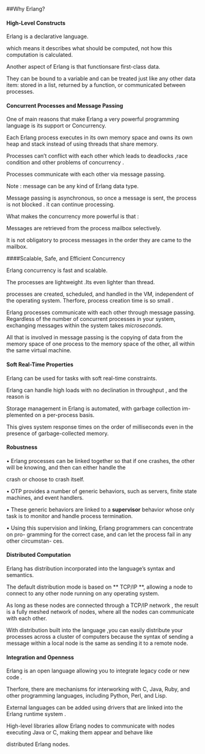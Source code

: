 ##Why Erlang?

#### High-Level Constructs 

Erlang is a declarative language. 

which means it describes what should be computed, not how this computation is calculated. 

Another aspect of Erlang is that functionsare first-class data. 

They can be bound to a variable and can be treated just like any other data item: stored in a list, returned by a function, or communicated between processes.


#### Concurrent Processes and Message Passing 

One of main reasons that make Erlang a very powerful programming language is its support or Concurrency.

Each Erlang process executes in its own memory space and owns its own heap and stack instead of using threads that share memory.

Processes can’t conflict with each other which leads to deadlocks ,race condition and other problems of concurrency .

Processes communicate with each other via message passing.

Note : message can be any kind of Erlang data type. 

Message passing is asynchronous, so once a message is sent, the process is not blocked . it can continue processing. 

What makes the concurrency more powerful is that :

Messages are retrieved from the process mailbox selectively. 

It is not obligatory to process messages in the order they are came to the mailbox.


####Scalable, Safe, and Efficient Concurrency 

Erlang concurrency is fast and scalable. 

The processes are lightweight .Its even lighter than thread.

processes are created, scheduled, and handled in the VM, independent of the operating system. Therfore, process creation time is so small . 

Erlang processes communicate with each other through message passing. Regardless of the number of concurrent processes in your system, exchanging messages within the system takes *microseconds*.

All that is involved in message passing is the copying of data from the memory space of one process to the memory space of the other, all within the same virtual machine. 


#### Soft Real-Time Properties 

Erlang can be used  for tasks with soft real-time constraints. 

Erlang can handle high loads with no declination in throughput , and the reason is 

Storage management in Erlang is automated, with garbage collection im- plemented on a per-process basis. 

This gives system response times on the order of milliseconds even in the presence of garbage-collected memory.


#### Robustness 

• Erlang processes can be linked together so that if one crashes, the other will be knowing, and then can either handle the

crash or choose to crash itself.

• OTP provides a number of generic behaviors, such as servers, finite state machines, and event handlers. 

• These generic behaviors are linked to a **supervisor** behavior whose only task is to monitor and handle process termination.

• Using this supervision and linking, Erlang programmers can concentrate on pro- gramming for the correct case, and can let the process fail in any other circumstan- ces. 


#### Distributed Computation 

Erlang has distribution incorporated into the language’s syntax and semantics.

The default distribution mode is based on ** TCP/IP **, allowing a node to connect to any other node running on any operating system. 

As long as these nodes are connected through a TCP/IP network , the result is a fully meshed network of nodes, where all the nodes can communicate with each other.

With distribution built into the language ,you can easily distribute your processes across a cluster of computers because the syntax of sending a message within a local node is the same as sending it to a remote node.


#### Integration and Openness

 Erlang is an open language allowing you to integrate legacy code or new code .
 
Therfore, there are mechanisms for interworking with C, Java, Ruby, and other programming languages, including Python, Perl, and Lisp.

External languages can be added using drivers that are linked into the Erlang runtime system .

High-level libraries allow Erlang nodes to communicate with nodes executing Java or C, making them appear and behave like

distributed Erlang nodes. 
